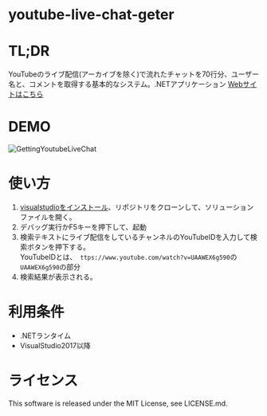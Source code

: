 # youtube-live-chat-geter

# TL;DR
YouTubeのライブ配信(アーカイブを除く)で流れたチャットを70行分、ユーザー名と、コメントを取得する基本的なシステム。.NETアプリケーション
[Webサイトはこちら](http://youtube-live-chat-getter.azurewebsites.net/)
# DEMO
![GettingYoutubeLiveChat](https://user-images.githubusercontent.com/46675984/101369694-f1cac580-38eb-11eb-9ae8-35eba46132f2.gif)

# 使い方
1. [visualstudioをインストール](https://visualstudio.microsoft.com/ja/downloads/)、リポジトリをクローンして、ソリューションファイルを開く。  
1. デバッグ実行かF5キーを押下して、起動  
1. 検索テキストにライブ配信をしているチャンネルのYouTubeIDを入力して検索ボタンを押下する。  
YouTubeIDとは、` ttps://www.youtube.com/watch?v=UAAWEX6g590`の`UAAWEX6g590`の部分  
1. 検索結果が表示される。

# 利用条件
* .NETランタイム
*  VisualStudio2017以降

# ライセンス
This software is released under the MIT License, see LICENSE.md.

